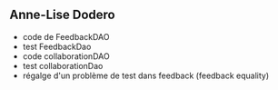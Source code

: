 ## Anne-Lise Dodero
- code de FeedbackDAO
- test FeedbackDao
- code collaborationDAO
- test collaborationDao
- régalge d'un problème de test dans feedback (feedback equality)
